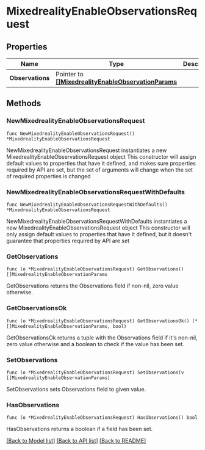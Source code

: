 # MixedrealityEnableObservationsRequest

## Properties

Name | Type | Description | Notes
------------ | ------------- | ------------- | -------------
**Observations** | Pointer to [**[]MixedrealityEnableObservationParams**](MixedrealityEnableObservationParams.md) |  | [optional] 

## Methods

### NewMixedrealityEnableObservationsRequest

`func NewMixedrealityEnableObservationsRequest() *MixedrealityEnableObservationsRequest`

NewMixedrealityEnableObservationsRequest instantiates a new MixedrealityEnableObservationsRequest object
This constructor will assign default values to properties that have it defined,
and makes sure properties required by API are set, but the set of arguments
will change when the set of required properties is changed

### NewMixedrealityEnableObservationsRequestWithDefaults

`func NewMixedrealityEnableObservationsRequestWithDefaults() *MixedrealityEnableObservationsRequest`

NewMixedrealityEnableObservationsRequestWithDefaults instantiates a new MixedrealityEnableObservationsRequest object
This constructor will only assign default values to properties that have it defined,
but it doesn't guarantee that properties required by API are set

### GetObservations

`func (o *MixedrealityEnableObservationsRequest) GetObservations() []MixedrealityEnableObservationParams`

GetObservations returns the Observations field if non-nil, zero value otherwise.

### GetObservationsOk

`func (o *MixedrealityEnableObservationsRequest) GetObservationsOk() (*[]MixedrealityEnableObservationParams, bool)`

GetObservationsOk returns a tuple with the Observations field if it's non-nil, zero value otherwise
and a boolean to check if the value has been set.

### SetObservations

`func (o *MixedrealityEnableObservationsRequest) SetObservations(v []MixedrealityEnableObservationParams)`

SetObservations sets Observations field to given value.

### HasObservations

`func (o *MixedrealityEnableObservationsRequest) HasObservations() bool`

HasObservations returns a boolean if a field has been set.


[[Back to Model list]](../README.md#documentation-for-models) [[Back to API list]](../README.md#documentation-for-api-endpoints) [[Back to README]](../README.md)


